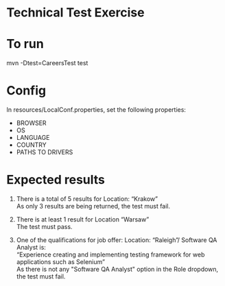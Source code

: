 # Technical Test Exercise

# To run
mvn -Dtest=CareersTest test

# Config
In resources/LocalConf.properties, set the following properties:
- BROWSER
- OS
- LANGUAGE
- COUNTRY
- PATHS TO DRIVERS

# Expected results
  1. There is a total of 5 results for Location: “Krakow”  
  As only 3 results are being returned, the test must fail.  
  
  2. There is at least 1 result for Location “Warsaw”  
  The test must pass.  
  
  3. One of the qualifications for job offer: Location: “Raleigh”/ Software QA Analyst is:  
  “Experience creating and implementing testing framework for web applications such as Selenium”  
  As there is not any "Software QA Analyst" option in the Role dropdown, the test must fail.  
  
